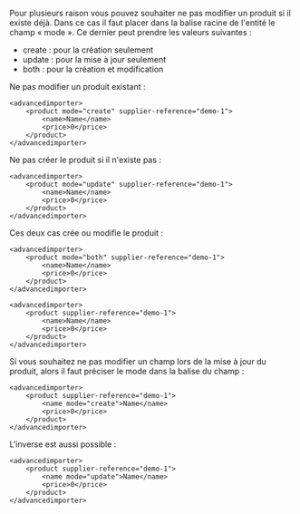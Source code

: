 Pour plusieurs raison vous pouvez souhaiter ne pas modifier un produit si il existe déjà. Dans ce cas il faut placer dans la balise racine de l'entité le champ « mode ». Ce dernier peut prendre les valeurs suivantes :
- create : pour la création seulement
- update : pour la mise à jour seulement
- both : pour la création et modification

Ne pas modifier un produit existant :

```
<advancedimporter>
    <product mode="create" supplier-reference="demo-1">
        <name>Name</name>
        <price>0</price>
    </product>
</advancedimporter>
```

Ne pas créer le produit si il n'existe pas :

```
<advancedimporter>
    <product mode="update" supplier-reference="demo-1">
        <name>Name</name>
        <price>0</price>
    </product>
</advancedimporter>
```

Ces deux cas crée ou modifie le produit :

```
<advancedimporter>
    <product mode="both" supplier-reference="demo-1">
        <name>Name</name>
        <price>0</price>
    </product>
</advancedimporter>
```

```
<advancedimporter>
    <product supplier-reference="demo-1">
        <name>Name</name>
        <price>0</price>
    </product>
</advancedimporter>
```

Si vous souhaitez ne pas modifier un champ lors de la mise à jour du produit, alors il faut préciser le mode dans la balise du champ :

```
<advancedimporter>
    <product supplier-reference="demo-1">
        <name mode="create">Name</name>
        <price>0</price>
    </product>
</advancedimporter>
```

L'inverse est aussi possible :

```
<advancedimporter>
    <product supplier-reference="demo-1">
        <name mode="update">Name</name>
        <price>0</price>
    </product>
</advancedimporter>
```

